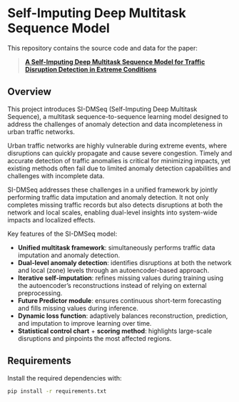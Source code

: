 # Self-Imputing Deep Multitask Sequence Model

This repository contains the source code and data for the paper:
> [**A Self-Imputing Deep Multitask Sequence Model for Traffic Disruption Detection in Extreme Conditions**](https://ieeexplore.ieee.org/abstract/document/11174266)


## Overview

This project introduces SI-DMSeq (Self-Imputing Deep Multitask Sequence), a multitask sequence-to-sequence learning model designed to address the challenges of anomaly detection and data incompleteness in urban traffic networks. 

Urban traffic networks are highly vulnerable during extreme events, where disruptions can quickly propagate and cause severe congestion. Timely and accurate detection of traffic anomalies is critical for minimizing impacts, yet existing methods often fail due to limited anomaly detection capabilities and challenges with incomplete data.

SI-DMSeq addresses these challenges in a unified framework by jointly performing traffic data imputation and anomaly detection. It not only completes missing traffic records but also detects disruptions at both the network and local scales, enabling dual-level insights into system-wide impacts and localized effects.

Key features of the SI-DMSeq model:

- **Unified multitask framework**: simultaneously performs traffic data imputation and anomaly detection.  
- **Dual-level anomaly detection**: identifies disruptions at both the network and local (zone) levels through an autoencoder-based approach.
- **Iterative self-imputation**: refines missing values during training using the autoencoder’s reconstructions instead of relying on external preprocessing.  
- **Future Predictor module**: ensures continuous short-term forecasting and fills missing values during inference.  
- **Dynamic loss function**: adaptively balances reconstruction, prediction, and imputation to improve learning over time.  
- **Statistical control chart** + **scoring method**: highlights large-scale disruptions and pinpoints the most affected regions.  


## Requirements

Install the required dependencies with:

```bash
pip install -r requirements.txt
